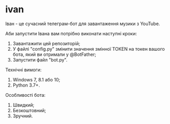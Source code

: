 # ivan
Іван - це сучасний телеграм-бот для завантаження музики з YouTube.

Аби запустити Івана вам потрібно виконати наступні кроки:
1) Завантажити цей репозиторій;
2) У файлі "config.py" змінити значення змінної TOKEN на токен вашого бота, який ви отримали у @BotFather;
3) Запустити файл "bot.py".

Технічні вимоги:
1) Windows 7, 8.1 або 10;
2) Python 3.7+.

Особливості бота:
1) Швидкий;
2) Безкоштовний;
3) Зручний.

